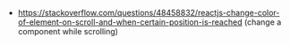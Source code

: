 * https://stackoverflow.com/questions/48458832/reactjs-change-color-of-element-on-scroll-and-when-certain-position-is-reached (change a component while scrolling)